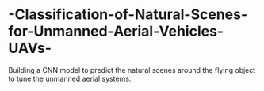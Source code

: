 # -Classification-of-Natural-Scenes-for-Unmanned-Aerial-Vehicles-UAVs-
Building a CNN model to predict the natural scenes around the flying object to tune the unmanned aerial systems.
